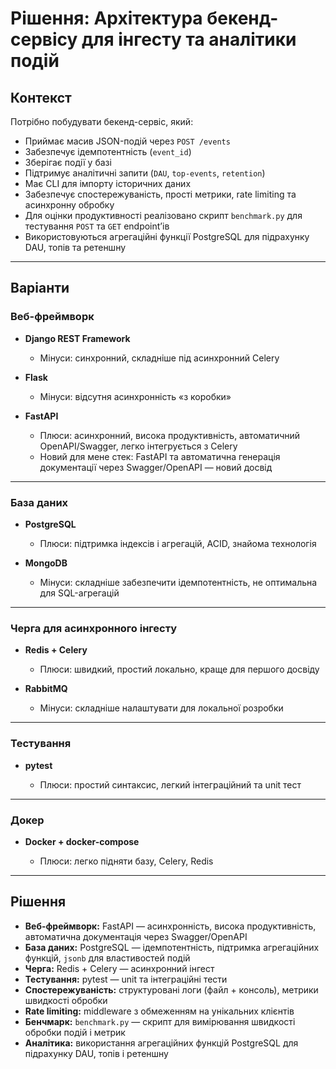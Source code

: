 
# Рішення: Архітектура бекенд-сервісу для інгесту та аналітики подій

## Контекст

Потрібно побудувати бекенд-сервіс, який:

* Приймає масив JSON-подій через `POST /events`
* Забезпечує ідемпотентність (`event_id`)
* Зберігає події у базі
* Підтримує аналітичні запити (`DAU`, `top-events`, `retention`)
* Має CLI для імпорту історичних даних
* Забезпечує спостережуваність, прості метрики, rate limiting та асинхронну обробку
* Для оцінки продуктивності реалізовано скрипт `benchmark.py` для тестування `POST` та `GET` endpoint’ів
* Використовуються агрегаційні функції PostgreSQL для підрахунку DAU, топів та ретеншну

---

## Варіанти

### Веб-фреймворк

* **Django REST Framework**

  * Мінуси: синхронний, складніше під асинхронний Celery

* **Flask**

  * Мінуси: відсутня асинхронність «з коробки»

* **FastAPI**

  * Плюси: асинхронний, висока продуктивність, автоматичний OpenAPI/Swagger, легко інтегрується з Celery
  * Новий для мене стек: FastAPI та автоматична генерація документації через Swagger/OpenAPI — новий досвід

---

### База даних

* **PostgreSQL**

  * Плюси: підтримка індексів і агрегацій, ACID, знайома технологія

* **MongoDB**

  * Мінуси: складніше забезпечити ідемпотентність, не оптимальна для SQL-агрегацій

---

### Черга для асинхронного інгесту

* **Redis + Celery**

  * Плюси: швидкий, простий локально, краще для першого досвіду

* **RabbitMQ**

  * Мінуси: складніше налаштувати для локальної розробки

---

### Тестування

* **pytest**

  * Плюси: простий синтаксис, легкий інтеграційний та unit тест

---

### Докер

* **Docker + docker-compose**

  * Плюси: легко підняти базу, Celery, Redis

---

## Рішення

* **Веб-фреймворк:** FastAPI — асинхронність, висока продуктивність, автоматична документація через Swagger/OpenAPI
* **База даних:** PostgreSQL — ідемпотентність, підтримка агрегаційних функцій, `jsonb` для властивостей подій
* **Черга:** Redis + Celery — асинхронний інгест
* **Тестування:** pytest — unit та інтеграційні тести
* **Спостережуваність:** структуровані логи (файл + консоль), метрики швидкості обробки
* **Rate limiting:** middleware з обмеженням на унікальних клієнтів
* **Бенчмарк:** `benchmark.py` — скрипт для вимірювання швидкості обробки подій і метрик
* **Аналітика:** використання агрегаційних функцій PostgreSQL для підрахунку DAU, топів і ретеншну


